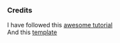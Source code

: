 ### Credits

I have followed this [awesome tutorial](https://dev.to/franamorim/tutorial-reminder-widget-with-electron-react-1hj9)  
And this [template](https://github.com/diego3g/electron-typescript-react)